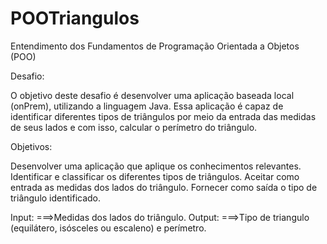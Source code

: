 # POOTriangulos

Entendimento dos Fundamentos de Programação Orientada a Objetos (POO)

Desafio:

O objetivo deste desafio é desenvolver uma aplicação baseada local (onPrem), utilizando a linguagem Java. 
Essa aplicação é capaz de identificar diferentes tipos de triângulos por meio da entrada das medidas de seus lados e com 
isso, calcular o perímetro do triângulo.

Objetivos:

Desenvolver uma aplicação que aplique os conhecimentos relevantes.
Identificar e classificar os diferentes tipos de triângulos.
Aceitar como entrada as medidas dos lados do triângulo.
Fornecer como saída o tipo de triângulo identificado.

Input: ===>Medidas dos lados do triângulo.
Output: ===>Tipo de triangulo (equilátero, isósceles ou escaleno) e perímetro.

